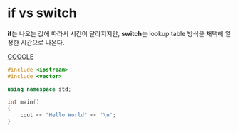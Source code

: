 # if vs switch

**if**는 나오는 값에 따라서 시간이 달라지지만, **switch**는 lookup table 방식을 채택해 일정한 시간으로 나온다.

[GOOGLE](https://www.heropy.dev/p/B74sNE)

``` c++
#include <iostream>
#include <vector>

using namespace std;

int main()
{
    cout << "Hello World" << '\n';
}
```